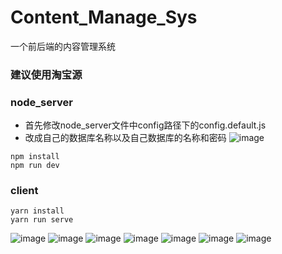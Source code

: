 # Content_Manage_Sys
一个前后端的内容管理系统
### 建议使用淘宝源
### node_server
- 首先修改node_server文件中config路径下的config.default.js
- 改成自己的数据库名称以及自己数据库的名称和密码
![image](https://user-images.githubusercontent.com/74136983/160832259-a3a71fac-7397-497a-9b49-83b80082747e.png)
```node
npm install
npm run dev
```
### client
```node
yarn install
yarn run serve
```

![image](https://user-images.githubusercontent.com/74136983/160855048-ec3c9ae6-607f-45ea-be0a-1d5995d78dd2.png)
![image](https://user-images.githubusercontent.com/74136983/160855127-6a3df23b-bbc0-4411-976b-61b762a4d060.png)
![image](https://user-images.githubusercontent.com/74136983/160855318-3415678c-ffdf-4aeb-9b26-9bc16c146b6c.png)
![image](https://user-images.githubusercontent.com/74136983/160855661-ab01b62c-1f76-400d-940e-fb897d3fa47b.png)
![image](https://user-images.githubusercontent.com/74136983/160855770-883424fa-8d70-499f-ad8f-5e138e8270de.png)
![image](https://user-images.githubusercontent.com/74136983/160855832-507f0179-2af4-4f7f-843a-2ec65d4a2521.png)
![image](https://user-images.githubusercontent.com/74136983/160855882-2464e662-aba5-4455-9b37-57b52b09adf4.png)

